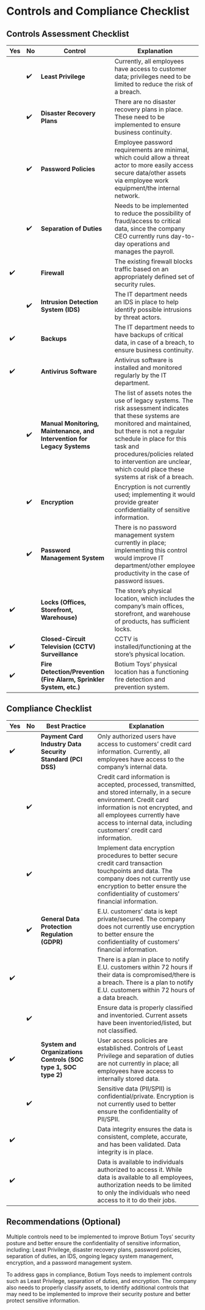 # Controls and Compliance Checklist 

## Controls Assessment Checklist

| Yes | No | Control | Explanation |
| --- | --- | ------- | ----------- |
|  | ✔️ | **Least Privilege** | Currently, all employees have access to customer data; privileges need to be limited to reduce the risk of a breach. |
|  | ✔️ | **Disaster Recovery Plans** | There are no disaster recovery plans in place. These need to be implemented to ensure business continuity. |
|  | ✔️ | **Password Policies** | Employee password requirements are minimal, which could allow a threat actor to more easily access secure data/other assets via employee work equipment/the internal network. |
|  | ✔️ | **Separation of Duties** | Needs to be implemented to reduce the possibility of fraud/access to critical data, since the company CEO currently runs day-to-day operations and manages the payroll. |
| ✔️ |  | **Firewall** | The existing firewall blocks traffic based on an appropriately defined set of security rules. |
|  | ✔️ | **Intrusion Detection System (IDS)** | The IT department needs an IDS in place to help identify possible intrusions by threat actors. |
| ✔️ |  | **Backups** | The IT department needs to have backups of critical data, in case of a breach, to ensure business continuity. |
| ✔️ |  | **Antivirus Software** | Antivirus software is installed and monitored regularly by the IT department. |
|  | ✔️ | **Manual Monitoring, Maintenance, and Intervention for Legacy Systems** | The list of assets notes the use of legacy systems. The risk assessment indicates that these systems are monitored and maintained, but there is not a regular schedule in place for this task and procedures/policies related to intervention are unclear, which could place these systems at risk of a breach. |
|  | ✔️ | **Encryption** | Encryption is not currently used; implementing it would provide greater confidentiality of sensitive information. |
|  | ✔️ | **Password Management System** | There is no password management system currently in place; implementing this control would improve IT department/other employee productivity in the case of password issues. |
| ✔️ |  | **Locks (Offices, Storefront, Warehouse)** | The store’s physical location, which includes the company’s main offices, storefront, and warehouse of products, has sufficient locks. |
| ✔️ |  | **Closed-Circuit Television (CCTV) Surveillance** | CCTV is installed/functioning at the store’s physical location. |
| ✔️ |  | **Fire Detection/Prevention (Fire Alarm, Sprinkler System, etc.)** | Botium Toys’ physical location has a functioning fire detection and prevention system. |

## Compliance Checklist

| Yes | No | Best Practice | Explanation |
| --- | --- | ------------- | ----------- |
| ✔️ |  | **Payment Card Industry Data Security Standard (PCI DSS)** | Only authorized users have access to customers’ credit card information. Currently, all employees have access to the company’s internal data. |
|  | ✔️ |  | Credit card information is accepted, processed, transmitted, and stored internally, in a secure environment. Credit card information is not encrypted, and all employees currently have access to internal data, including customers’ credit card information. |
|  | ✔️ |  | Implement data encryption procedures to better secure credit card transaction touchpoints and data. The company does not currently use encryption to better ensure the confidentiality of customers’ financial information. |
|  | ✔️ | **General Data Protection Regulation (GDPR)** | E.U. customers’ data is kept private/secured. The company does not currently use encryption to better ensure the confidentiality of customers’ financial information. |
| ✔️ |  |  | There is a plan in place to notify E.U. customers within 72 hours if their data is compromised/there is a breach. There is a plan to notify E.U. customers within 72 hours of a data breach. |
|  | ✔️ |  | Ensure data is properly classified and inventoried. Current assets have been inventoried/listed, but not classified. |
| ✔️ |  | **System and Organizations Controls (SOC type 1, SOC type 2)** | User access policies are established. Controls of Least Privilege and separation of duties are not currently in place; all employees have access to internally stored data. |
|  | ✔️ |  | Sensitive data (PII/SPII) is confidential/private. Encryption is not currently used to better ensure the confidentiality of PII/SPII. |
| ✔️ |  |  | Data integrity ensures the data is consistent, complete, accurate, and has been validated. Data integrity is in place. |
| ✔️ |  |  | Data is available to individuals authorized to access it. While data is available to all employees, authorization needs to be limited to only the individuals who need access to it to do their jobs. |

## Recommendations (Optional)

Multiple controls need to be implemented to improve Botium Toys’ security posture and better ensure the confidentiality of sensitive information, including: Least Privilege, disaster recovery plans, password policies, separation of duties, an IDS, ongoing legacy system management, encryption, and a password management system.

To address gaps in compliance, Botium Toys needs to implement controls such as Least Privilege, separation of duties, and encryption. The company also needs to properly classify assets, to identify additional controls that may need to be implemented to improve their security posture and better protect sensitive information.
